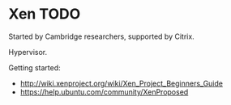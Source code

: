 # Xen TODO

Started by Cambridge researchers, supported by Citrix.

Hypervisor.

Getting started:

- <http://wiki.xenproject.org/wiki/Xen_Project_Beginners_Guide>
- <https://help.ubuntu.com/community/XenProposed>
